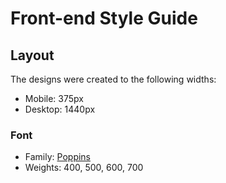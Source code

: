 # Front-end Style Guide

## Layout

The designs were created to the following widths:

- Mobile: 375px
- Desktop: 1440px

### Font

- Family: [Poppins](https://fonts.google.com/specimen/Poppins)
- Weights: 400, 500, 600, 700
